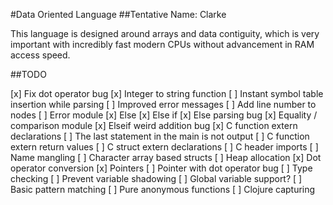 #Data Oriented Language
##Tentative Name: Clarke

This language is designed around arrays and data contiguity, which is very important with incredibly fast modern CPUs without advancement in RAM access speed.

##TODO

[x] Fix dot operator bug
[x] Integer to string function
[ ] Instant symbol table insertion while parsing
[ ] Improved error messages
[ ] Add line number to nodes
[ ] Error module
[x] Else
[x] Else if
[x] Else parsing bug
[x] Equality / comparison module
[x] Elseif weird addition bug
[x] C function extern declarations
[ ] The last statement in the main is not output
[ ] C function extern return values
[ ] C struct extern declarations
[ ] C header imports
[ ] Name mangling
[ ] Character array based structs
[ ] Heap allocation
[x] Dot operator conversion
[x] Pointers
[ ] Pointer with dot operator bug
[ ] Type checking
[ ] Prevent variable shadowing
[ ] Global variable support?
[ ] Basic pattern matching
[ ] Pure anonymous functions
[ ] Clojure capturing
